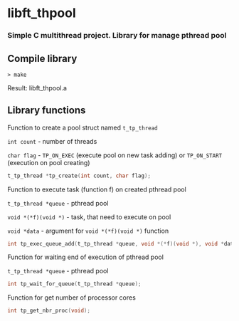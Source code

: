 # libft_thpool

### Simple C multithread project. Library for manage pthread pool

## Compile library
```
> make
```
Result: libft_thpool.a

## Library functions
Function to create a pool struct named `t_tp_thread`

`int count` - number of threads

`char flag` - `TP_ON_EXEC` (execute pool on new task adding) or `TP_ON_START` (execution on pool creating)

```c
t_tp_thread *tp_create(int count, char flag);
```
Function to execute task (function f) on created pthread pool

`t_tp_thread *queue` - pthread pool

`void *(*f)(void *)` - task, that need to execute on pool

`void *data` - argument for `void *(*f)(void *)` function

```c
int tp_exec_queue_add(t_tp_thread *queue, void *(*f)(void *), void *data);
```
Function for waiting end of execution of pthread pool

`t_tp_thread *queue` - pthread pool

```c
int tp_wait_for_queue(t_tp_thread *queue);
```
Function for get number of processor cores

```c
int tp_get_nbr_proc(void);
```
